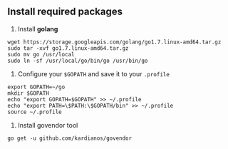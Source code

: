 ## Install required packages

1. Install **golang**
  ```exec
  wget https://storage.googleapis.com/golang/go1.7.linux-amd64.tar.gz
  sudo tar -xvf go1.7.linux-amd64.tar.gz
  sudo mv go /usr/local
  sudo ln -sf /usr/local/go/bin/go /usr/bin/go
  ```

1. Configure your `$GOPATH` and save it to your `.profile`
  ```exec
  export GOPATH=~/go
  mkdir $GOPATH
  echo "export GOPATH=$GOPATH" >> ~/.profile
  echo "export PATH=\$PATH:\$GOPATH/bin" >> ~/.profile
  source ~/.profile
  ```

1. Install govendor tool
  ```exec
  go get -u github.com/kardianos/govendor
  ```
